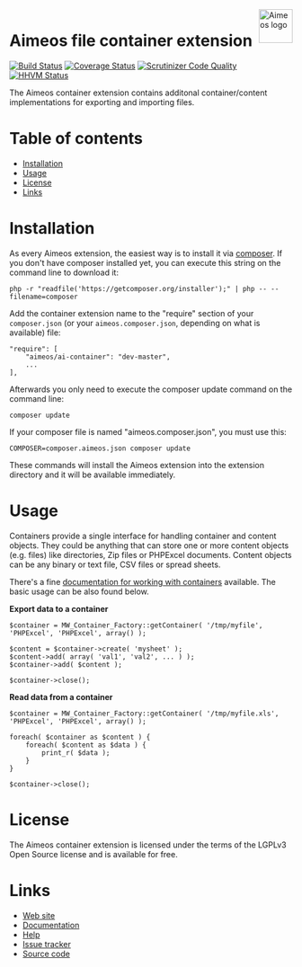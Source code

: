<a href="http://aimeos.org/">
    <img src="http://aimeos.org/fileadmin/template/icons/logo.png" alt="Aimeos logo" title="Aimeos" align="right" height="60" />
</a>

# Aimeos file container extension

[![Build Status](https://travis-ci.org/aimeos/ai-container.svg?branch=master)](https://travis-ci.org/aimeos/ai-container)
[![Coverage Status](https://coveralls.io/repos/aimeos/ai-container/badge.svg?branch=master)](https://coveralls.io/r/aimeos/ai-container?branch=master)
[![Scrutinizer Code Quality](https://scrutinizer-ci.com/g/aimeos/ai-container/badges/quality-score.png?b=master)](https://scrutinizer-ci.com/g/aimeos/ai-container/?branch=master)
[![HHVM Status](http://hhvm.h4cc.de/badge/aimeos/ai-container.svg)](http://hhvm.h4cc.de/package/aimeos/ai-container)

The Aimeos container extension contains additonal container/content implementations for exporting and importing files. 
# Table of contents

- [Installation](#installation)
- [Usage](#usage)
- [License](#license)
- [Links](#links)

# Installation

As every Aimeos extension, the easiest way is to install it via [composer](https://getcomposer.org/). If you don't have composer installed yet, you can execute this string on the command line to download it:
```
php -r "readfile('https://getcomposer.org/installer');" | php -- --filename=composer
```

Add the container extension name to the "require" section of your ```composer.json``` (or your ```aimeos.composer.json```, depending on what is available) file:
```
"require": [
    "aimeos/ai-container": "dev-master",
    ...
],
```

Afterwards you only need to execute the composer update command on the command line:
```
composer update
```

If your composer file is named "aimeos.composer.json", you must use this:
```
COMPOSER=composer.aimeos.json composer update
```

These commands will install the Aimeos extension into the extension directory and it will be available immediately.

# Usage

Containers provide a single interface for handling container and content objects. They could be anything that can store one or more content objects (e.g. files) like directories, Zip files or PHPExcel documents. Content objects can be any binary or text file, CSV files or spread sheets.

There's a fine [documentation for working with containers](http://docs.aimeos.org/Developers/Utility/Create_and_read_files) available. The basic usage can be also found below.

**Export data to a container**
```
$container = MW_Container_Factory::getContainer( '/tmp/myfile', 'PHPExcel', 'PHPExcel', array() );

$content = $container->create( 'mysheet' );
$content->add( array( 'val1', 'val2', ... ) );
$container->add( $content );

$container->close();
```

**Read data from a container**
```
$container = MW_Container_Factory::getContainer( '/tmp/myfile.xls', 'PHPExcel', 'PHPExcel', array() );

foreach( $container as $content ) {
    foreach( $content as $data ) {
        print_r( $data );
    }
}

$container->close();
```

# License

The Aimeos container extension is licensed under the terms of the LGPLv3 Open Source license and is available for free.

# Links

* [Web site](http://aimeos.org/)
* [Documentation](http://docs.aimeos.org/)
* [Help](http://help.aimeos.org/)
* [Issue tracker](https://github.com/aimeos/ai-container/issues)
* [Source code](https://github.com/aimeos/ai-container)
